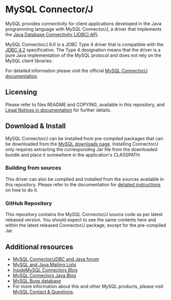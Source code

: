 # MySQL Connector/J

MySQL provides connectivity for client applications developed in the Java programming language with MySQL Connector/J, a driver that implements the [Java Database Connectivity (JDBC) API](http://www.oracle.com/technetwork/java/javase/jdbc/).

MySQL Connector/J 6.0 is a JDBC Type 4 driver that is compatible with the [JDBC 4.2](http://docs.oracle.com/javase/8/docs/technotes/guides/jdbc/) specification. The Type 4 designation means that the driver is a pure Java implementation of the MySQL protocol and does not rely on the MySQL client libraries.

For detailed information please visit the official [MySQL Connector/J documentation](http://dev.mysql.com/doc/connector-j/en/).

## Licensing

Please refer to files README and COPYING, available in this repository, and [Legal Notices in documentation](http://dev.mysql.com/doc/connector-j/en/preface.html) for further details. 

## Download & Install

MySQL Connector/J can be installed from pre-compiled packages that can be downloaded from the [MySQL downloads page](http://dev.mysql.com/downloads/connector/j/). Installing Connector/J only requires extracting the corresponding Jar file from the downloaded bundle and place it somewhere in the application's CLASSPATH.

### Building from sources

This driver can also be complied and installed from the sources available in this repository. Please refer to the documentation for [detailed instructions](http://dev.mysql.com/doc/connector-j/en/connector-j-installing-source.html) on how to do it.

### GitHub Repository

This repository contains the MySQL Connector/J source code as per latest released version. You should expect to see the same contents here and within the latest released Connector/J package, except for the pre-compiled Jar.

## Additional resources

- [MySQL Connector/JDBC and Java forum](http://forums.mysql.com/list.php?39)
- [MySQL and Java Mailing Lists](http://lists.mysql.com/java)
- [InsideMySQL Connectors Blog](http://insidemysql.com/category/mysql-development/connectors/)
- [MySQL Connectors Java Blog](https://blogs.oracle.com/mysqlconnectors-java)
- [MySQL Bugs database](http://bugs.mysql.com/)
- For more information about this and other MySQL products, please visit [MySQL Contact & Questions](http://www.mysql.com/about/contact/).

